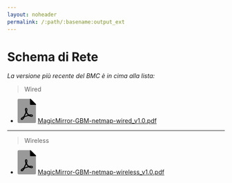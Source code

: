 ```yaml
---
layout: noheader
permalink: /:path/:basename:output_ext
---
```


# Schema di Rete

_La versione più recente del BMC è in cima alla lista:_

> Wired

- ![file-pdf.svg](../assets/favicon/file-pdf.svg) [MagicMirror-GBM-netmap-wired_v1.0.pdf](../assets/schemaDiRete/MagicMirror-GBM-netmap-wired_v1.0.pdf)

---

> Wireless

- ![file-pdf.svg](../assets/favicon/file-pdf.svg) [MagicMirror-GBM-netmap-wireless_v1.0.pdf](../assets/schemaDiRete/MagicMirror-GBM-netmap-wireless_v1.0.pdf)
